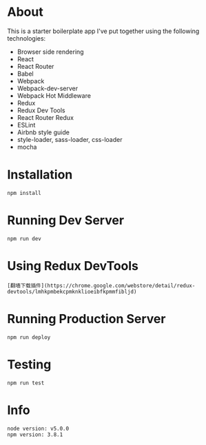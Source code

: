 # About
This is a starter boilerplate app I've put together using the following technologies:

* Browser side rendering
* React
* React Router
* Babel
* Webpack
* Webpack-dev-server
* Webpack Hot Middleware
* Redux
* Redux Dev Tools
* React Router Redux
* ESLint
* Airbnb style guide
* style-loader, sass-loader, css-loader
* mocha 

# Installation
    npm install

# Running Dev Server
    npm run dev
    
# Using Redux DevTools
    [翻墙下载插件](https://chrome.google.com/webstore/detail/redux-devtools/lmhkpmbekcpmknklioeibfkpmmfibljd)

# Running Production Server
    npm run deploy

# Testing
    npm run test

# Info
    node version: v5.0.0
    npm version: 3.8.1